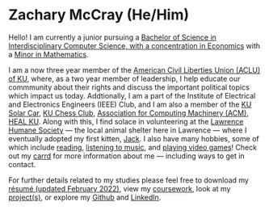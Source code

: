 # **Zachary McCray (He/Him)**

Hello! I am currently a junior pursuing a [Bachelor of Science in Interdisciplinary Computer Science, with a concentration in Economics](https://catalog.ku.edu/engineering/electrical-engineering-computer-science/bs-interdisciplinary-computing/#text) with a [Minor in Mathematics](https://catalog.ku.edu/liberal-arts-sciences/math/minor/).

I am a now three year member of the [American Civil Liberties Union (ACLU) of KU](https://rockchalkcentral.ku.edu/organization/ACLU), where, as a two year member of leadership, I help educate our commmunity about their rights and discuss the important political topics which impact us today. Addtionally, I am a part of the Institute of Electrical and Electronics Engineers (IEEE) Club, and I am also a member of the [KU Solar Car](https://www.kusolarcar.com/), [KU Chess Club](https://rockchalkcentral.ku.edu/organization/kuchessclub), [Association for Computing Machinery (ACM)](https://rockchalkcentral.ku.edu/organization/acm), [HEAL KU](https://healku.carrd.co/). Along with this, I find solace in volunteering at the [Lawrence Humane Society](https://lawrencehumane.org/) — the local animal shelter here in Lawrence — where I eventually adopted my first kitten, [Jack](https://imgur.com/gallery/YAmj6q5). I also have many hobbies, some of which include [reading](https://www.goodreads.com/zacharymccray), [listening to music](https://open.spotify.com/user/zachmccray.22?si=af033328f63942d7), and [playing video games](https://steamcommunity.com/id/zacharymccray/)! Check out my [carrd](https://zachmccray.carrd.co/) for more information about me — including ways to get in contact.

For further details related to my studies please feel free to download my [résumé (updated February 2022)](https://github.com/zachmccray/resume/raw/main/Resume.pdf), view my [coursework](https://zachmccray.github.io/coursework), look at my [project(s)](https://zachmccray.github.io/projects), or explore my [Github](https://github.com/zachmccray) and [LinkedIn](https://www.linkedin.com/in/zachmccray/).

